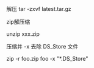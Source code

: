 解压
tar -zxvf latest.tar.gz

zip解压缩

unzip xxx.zip

压缩并 -x 去除 DS_Store 文件

zip -r foo.zip foo -x "*.DS_Store"
